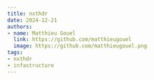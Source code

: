 ```yaml
---
title: nxthdr
date: 2024-12-21
authors:
- name: Matthieu Gouel
  link: https://github.com/matthieugouel
  image: https://github.com/matthieugouel.png
tags:
- nxthdr
- infastructure
---
```



